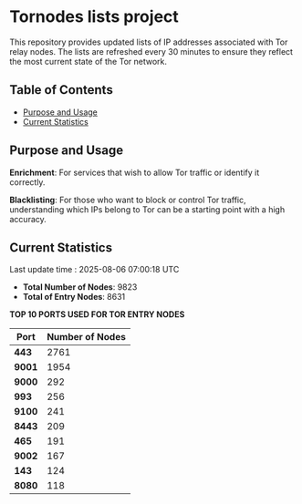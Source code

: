 # Tornodes lists project

This repository provides updated lists of IP addresses associated with Tor relay nodes. The lists are refreshed every 30 minutes to ensure they reflect the most current state of the Tor network.

## Table of Contents

- [Purpose and Usage](#purpose-and-usage)
- [Current Statistics](#current-statistics)


## Purpose and Usage

**Enrichment**: For services that wish to allow Tor traffic or identify it correctly.

**Blacklisting**: For those who want to block or control Tor traffic, understanding which IPs belong to Tor can be a starting point with a high accuracy.

## Current Statistics

Last update time : 2025-08-06 07:00:18 UTC

- **Total Number of Nodes**: 9823
- **Total of Entry Nodes**: 8631

**TOP 10 PORTS USED FOR TOR ENTRY NODES**

| **Port** | **Number of Nodes** |
|------|-----------------|
| **443**   | 2761  |
| **9001**   | 1954  |
| **9000**   | 292  |
| **993**   | 256  |
| **9100**   | 241  |
| **8443**   | 209  |
| **465**   | 191  |
| **9002**   | 167  |
| **143**   | 124  |
| **8080**   | 118  |


